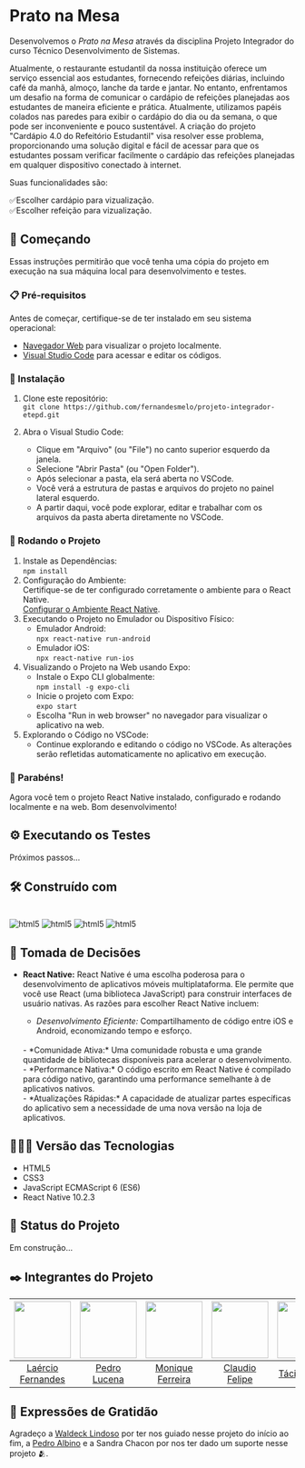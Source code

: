 # Prato na Mesa 

Desenvolvemos o *Prato na Mesa* através da disciplina Projeto Integrador do curso Técnico Desenvolvimento de Sistemas.

Atualmente, o restaurante estudantil da nossa instituição oferece um serviço essencial aos estudantes, fornecendo refeições diárias, incluindo café da manhã, almoço, lanche da tarde e jantar. No entanto, enfrentamos um desafio na forma de comunicar o cardápio de refeições planejadas aos estudantes de maneira eficiente e prática. Atualmente, utilizamos papéis colados nas paredes para exibir o cardápio do dia ou da semana, o que pode ser inconveniente e pouco sustentável.
A criação do projeto "Cardápio 4.0 do Refeitório Estudantil" visa resolver esse problema, proporcionando uma solução digital e fácil de acessar para que os estudantes possam verificar facilmente o cardápio das refeições planejadas em qualquer dispositivo conectado à internet.

Suas funcionalidades são: 

✅Escolher cardápio para vizualização.
<br>
✅Escolher refeição para vizualização.

## 🚀 Começando
Essas instruções permitirão que você tenha uma cópia do projeto em execução na sua máquina local para desenvolvimento e testes.

### 📋 Pré-requisitos
Antes de começar, certifique-se de ter instalado em seu sistema operacional:
* [Navegador Web](https://www.google.com/chrome/) para visualizar o projeto localmente.
* [Visual Studio Code](https://code.visualstudio.com/) para acessar e editar os códigos.

### 🔧 Instalação

1. Clone este repositório:
   <br>
   ```git clone https://github.com/fernandesmelo/projeto-integrador-etepd.git```

2. Abra o Visual Studio Code:
   * Clique em "Arquivo" (ou "File") no canto superior esquerdo da janela.
   * Selecione "Abrir Pasta" (ou "Open Folder").
   * Após selecionar a pasta, ela será aberta no VSCode.
   * Você verá a estrutura de pastas e arquivos do projeto no painel lateral esquerdo.
   * A partir daqui, você pode explorar, editar e trabalhar com os arquivos da pasta aberta diretamente no VSCode.

### 📱 Rodando o Projeto
1. Instale as Dependências:
   <br>
   ```npm install```
2. Configuração do Ambiente:
   <br>
   Certifique-se de ter configurado corretamente o ambiente para o React Native.
   <br>
   [Configurar o Ambiente React Native](https://reactnative.dev/docs/environment-setup).
3. Executando o Projeto no Emulador ou Dispositivo Físico:
   <br>
   * Emulador Android:
     <br>
     ```npx react-native run-android```
     <br>
   * Emulador iOS:
     <br>
     ```npx react-native run-ios```
4. Visualizando o Projeto na Web usando Expo:
   <br>
   * Instale o Expo CLI globalmente:
     <br>
     ```npm install -g expo-cli```
     <br>
   * Inicie o projeto com Expo:
     <br>
     ```expo start```
   * Escolha "Run in web browser" no navegador para visualizar o aplicativo na web.
5. Explorando o Código no VSCode:
   * Continue explorando e editando o código no VSCode. As alterações serão refletidas automaticamente no aplicativo em execução.

### 🎉 Parabéns!
Agora você tem o projeto React Native instalado, configurado e rodando localmente e na web. Bom desenvolvimento!

## ⚙️ Executando os Testes
Próximos passos...

## 🛠️ Construído com
<div style="display: inline-block"><br/>
  <img align="center" alt="html5" src="https://img.shields.io/badge/HTML5-E34F26?style=for-the-badge&logo=html5&logoColor=white" /> 
  <img align="center" alt="html5" src="https://img.shields.io/badge/CSS3-1572B6?style=for-the-badge&logo=css3&logoColor=white" />
  <img align="center" alt="html5" src="https://img.shields.io/badge/JavaScript-323330?style=for-the-badge&logo=javascript&logoColor=F7DF1E" />
  <img align="center" alt="html5" src="https://img.shields.io/badge/React_Native-20232A?style=for-the-badge&logo=react&logoColor=61DAFB" />
</div><br/>

## 🔨 Tomada de Decisões
* **React Native:**
React Native é uma escolha poderosa para o desenvolvimento de aplicativos móveis multiplataforma. Ele permite que você use React (uma biblioteca JavaScript) para construir interfaces de usuário nativas. As razões para escolher React Native incluem:

  - *Desenvolvimento Eficiente:* Compartilhamento de código entre iOS e Android, economizando tempo e esforço.
  <br>
  - *Comunidade Ativa:* Uma comunidade robusta e uma grande quantidade de bibliotecas disponíveis para acelerar o desenvolvimento.
  <br>
  - *Performance Nativa:* O código escrito em React Native é compilado para código nativo, garantindo uma performance semelhante à de aplicativos nativos.
  <br>
  - *Atualizações Rápidas:* A capacidade de atualizar partes específicas do aplicativo sem a necessidade de uma nova versão na loja de aplicativos.

## 👨🏽‍💻 Versão das Tecnologias
* HTML5
* CSS3
* JavaScript ECMAScript 6 (ES6)
* React Native 10.2.3

## 🚧 Status do Projeto
Em construção...

## ✒️ Integrantes do Projeto
| <img src="https://github.com/fernandesmelo/carona-solidaria/assets/113717317/9bfaad36-461b-40fb-94c0-e80f575537a2" width="100" height="100" /> | <img src="https://github.com/fernandesmelo/projeto-integrador-etepd/assets/113717317/47791665-8cbc-4751-872c-da79e9eed7d9" width="100" height="100" /> | <img src="https://github.com/fernandesmelo/carona-solidaria/assets/113717317/8762e53c-5140-498f-97f2-b6c73e116ba6" width="100" height="100" /> | <img src="https://github.com/fernandesmelo/carona-solidaria/assets/113717317/497e99c1-b743-4051-a30a-63e05c59bfc1" width="100" height="100" /> | <img src="https://github.com/fernandesmelo/carona-solidaria/assets/113717317/7620caa8-9b30-4b87-9b15-69f9641fa0f2" width="100" height="100" /> | <img src="https://github.com/fernandesmelo/carona-solidaria/assets/113717317/65981f78-f2d0-47bc-92db-44e0d8d1af9b" width="100" height="100" /> |
|:-------------------------------------------------------:|:-------------------------------------------------------:|:-------------------------------------------------------:|:-------------------------------------------------------:|:-------------------------------------------------------:|:-------------------------------------------------------:|
| [Laércio Fernandes](https://www.linkedin.com/in/laercio-fernandes/) | [Pedro Lucena](https://www.linkedin.com/in/pedro-lucena-b969b1199/) | [Monique Ferreira](https://www.linkedin.com/in/monique-ferreira-42b2121b7/) | [Claudio Felipe](https://www.linkedin.com/in/claudio-felipe-5b7b39116/) | [Tácia Camila](https://www.linkedin.com/in/t%C3%A1ciacamila/) | [Raíssa Santos](https://www.linkedin.com/in/raissasantos96/) |


## 🎁 Expressões de Gratidão
Agradeço a [Waldeck Lindoso](https://www.linkedin.com/in/waldeck-lindoso-jr-41a94840/) por ter nos guiado nesse projeto do início ao fim, a [Pedro Albino](https://www.linkedin.com/in/pedrohalbino/) e a Sandra Chacon por nos ter dado um suporte nesse projeto 🫂.
